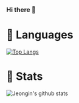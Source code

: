### Hi there 👋

# 💙 Languages
[![Top Langs](https://github-readme-stats.vercel.app/api/top-langs/?username=wooseok9872&layout=compact)](https://github.com/anuraghazra/github-readme-stats)

# 🤍 Stats
![Jeongin's github stats](https://github-readme-stats.vercel.app/api?username=wooseok9872&show_icons=true)
